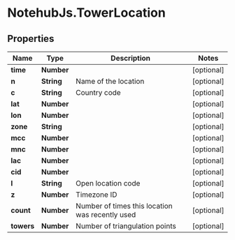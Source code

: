 # NotehubJs.TowerLocation

## Properties

Name | Type | Description | Notes
------------ | ------------- | ------------- | -------------
**time** | **Number** |  | [optional] 
**n** | **String** | Name of the location | [optional] 
**c** | **String** | Country code | [optional] 
**lat** | **Number** |  | [optional] 
**lon** | **Number** |  | [optional] 
**zone** | **String** |  | [optional] 
**mcc** | **Number** |  | [optional] 
**mnc** | **Number** |  | [optional] 
**lac** | **Number** |  | [optional] 
**cid** | **Number** |  | [optional] 
**l** | **String** | Open location code | [optional] 
**z** | **Number** | Timezone ID | [optional] 
**count** | **Number** | Number of times this location was recently used | [optional] 
**towers** | **Number** | Number of triangulation points | [optional] 


